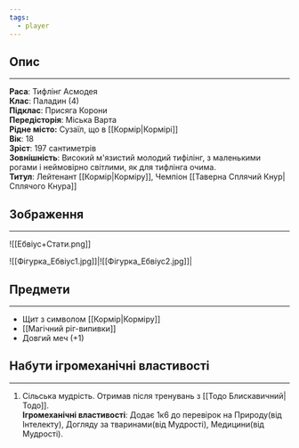 ```yaml
---
tags:
  - player
---
```

## Опис
---
**Раса**: Тифлінг Асмодея  
**Клас**: Паладин (4)  
**Підклас**: Присяга Корони  
**Передісторія**: Міська Варта  
**Рідне місто:** Сузаїл, що в [[Кормір|Кормірі]]  
**Вік**: 18  
**Зріст**: 197 сантиметрів  
**Зовнішність**: Високий м'язистий молодий тифілінг, з маленькими рогами і неймовірно світлими, як для тифлінга очима.  
**Титул**: Лейтенант [[Кормір|Корміру]], Чемпіон [[Таверна Сплячий Кнур|Сплячого Кнура]]  

## Зображення
---
![[Ебвіус+Стати.png]]

![[Фігурка_Ебвіус1.jpg]]|![[Фігурка_Ебвіус2.jpg]]|

## Предмети
---
- Щит з символом [[Кормір|Корміру]]  
- [[Магічний ріг-випивки]]  
- Довгий меч (+1)  

## Набути ігромеханічні властивості
---
1. Сільська мудрість. Отримав після тренувань з [[Тодо Блискавичний|Тодо]].  
   **Ігромеханічні властивості**: Додає 1к6 до перевірок на Природу(від Інтелекту), Догляду за тваринами(від Мудрості), Медицини(від Мудрості).